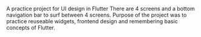 A practice project for UI design in Flutter There are 4 screens and a bottom navigation bar to surf between 4 screens. Purpose of the project was to practice reuseable widgets, frontend design and remembering basic concepts of Flutter.
